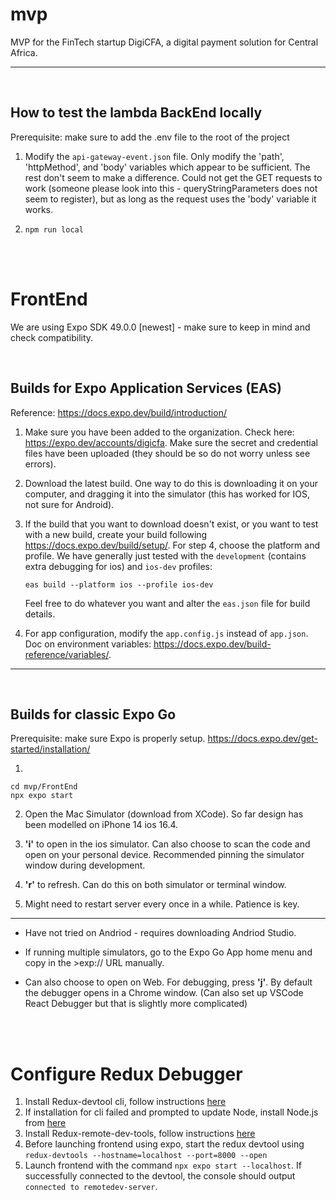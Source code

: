 # mvp

MVP for the FinTech startup DigiCFA, a digital payment solution for Central Africa. 

---
<br>


## How to test the lambda BackEnd locally

Prerequisite: make sure to add the .env file to the root of the project

1. Modify the ```api-gateway-event.json``` file. Only modify the 'path', 'httpMethod', and 'body' variables which appear to be sufficient. The rest don't seem to make a difference. Could not get the GET requests to work (someone please look into this - queryStringParameters does not seem to register), but as long as the request uses the 'body' variable it works.

2. ```npm run local```

<br><br>

# FrontEnd

We are using Expo SDK 49.0.0 [newest] - make sure to keep in mind and check compatibility.

<br>

## Builds for Expo Application Services (EAS)

Reference: https://docs.expo.dev/build/introduction/

1. Make sure you have been added to the organization. Check here: https://expo.dev/accounts/digicfa. Make sure the secret and credential files have been uploaded (they should be so do not worry unless see errors). 

2. Download the latest build. One way to do this is downloading it on your computer, and dragging it into the simulator (this has worked for IOS, not sure for Android). 

  
3. If the build that you want to download doesn't exist, or you want to test with a new build, create your build following https://docs.expo.dev/build/setup/. For step 4, choose the platform and profile. We have generally just tested with the `development` (contains extra debugging for ios) and `ios-dev` profiles:

   ```
   eas build --platform ios --profile ios-dev
   ```

   Feel free to do whatever you want and alter the ```eas.json``` file for build details. 


4. For app configuration, modify the ```app.config.js``` instead of ```app.json```. Doc on environment variables: https://docs.expo.dev/build-reference/variables/.


---
<br>

## Builds for classic Expo Go

Prerequisite: make sure Expo is properly setup. https://docs.expo.dev/get-started/installation/

1. 
```
cd mvp/FrontEnd
npx expo start
```

2. Open the Mac Simulator (download from XCode). So far design has been modelled on iPhone 14 ios 16.4.

3. **'i'** to open in the ios simulator. Can also choose to scan the code and open on your personal device. Recommended pinning the simulator window during development.

4. **'r'** to refresh. Can do this on both simulator or terminal window.
   
5. Might need to restart server every once in a while. Patience is key.

---
- Have not tried on Andriod - requires downloading Andriod Studio.
  
- If running multiple simulators, go to the Expo Go App home menu and copy in the >exp:// URL manually.
  
- Can also choose to open on Web. For debugging, press **'j'**. By default the debugger opens in a Chrome window. (Can also set up VSCode React Debugger but that is slightly more complicated)

<br><br>


# Configure Redux Debugger

1. Install Redux-devtool cli, follow instructions [here](https://github.com/reduxjs/redux-devtools/tree/main/packages/redux-devtools-cli#usage)
2. If installation for cli failed and prompted to update Node, install Node.js from [here](https://nodejs.org/en)
3. Install Redux-remote-dev-tools, follow instructions [here](https://github.com/reduxjs/redux-devtools/tree/main/packages/redux-devtools-remote)
4. Before launching frontend using expo, start the redux devtool using ```redux-devtools --hostname=localhost --port=8000 --open```
5. Launch frontend with the command ```npx expo start --localhost```. If successfully connected to the devtool, the console should output ```connected to remotedev-server```.
